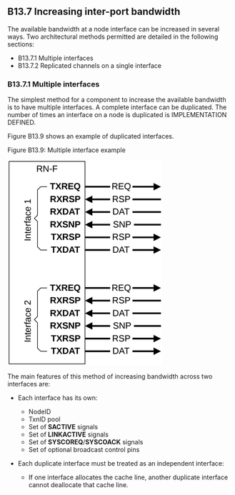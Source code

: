 ## B13.7 Increasing inter-port bandwidth

The available bandwidth at a node interface can be increased in several ways. Two architectural methods permitted are detailed in the following sections:

- B13.7.1 Multiple interfaces
- B13.7.2 Replicated channels on a single interface

### B13.7.1 Multiple interfaces

The simplest method for a component to increase the available bandwidth is to have multiple interfaces. A complete interface can be duplicated. The number of times an interface on a node is duplicated is IMPLEMENTATION DEFINED.

Figure B13.9 shows an example of duplicated interfaces.

Figure B13.9: Multiple interface example

![Image](page_426/image_000000_ac5efae5ee8e981a375e23525a6bb2e440e5670bc5ec314f857ceaa375696ea6.png)

The main features of this method of increasing bandwidth across two interfaces are:

- Each interface has its own:

    - NodeID
    - TxnID pool
    - Set of **SACTIVE** signals
    - Set of **LINKACTIVE** signals
    - Set of **SYSCOREQ**/**SYSCOACK** signals
    - Set of optional broadcast control pins

- Each duplicate interface must be treated as an independent interface:

    - If one interface allocates the cache line, another duplicate interface cannot deallocate that cache line.